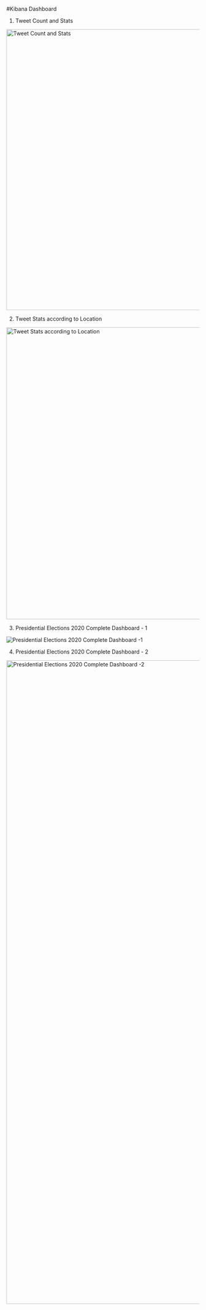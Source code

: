 #Kibana Dashboard




1) Tweet Count and Stats

<img width="733" alt="Tweet Count and Stats" src="https://user-images.githubusercontent.com/42825746/83846394-856ecf80-a6d8-11ea-961d-a3966517d8f7.png">



2) Tweet Stats according to Location

<img width="762" alt="Tweet Stats according to Location" src="https://user-images.githubusercontent.com/42825746/83846414-8dc70a80-a6d8-11ea-96df-b1c3c4e1d85b.png">



3) Presidential Elections 2020 Complete Dashboard - 1

![Presidential Elections 2020 Complete Dashboard -1 ](https://user-images.githubusercontent.com/42825746/83846363-78ea7700-a6d8-11ea-80f5-83527f1c9bf2.png)



4) Presidential Elections 2020 Complete Dashboard - 2

<img width="1680" alt="Presidential Elections 2020 Complete Dashboard -2" src="https://user-images.githubusercontent.com/42825746/83846433-93bceb80-a6d8-11ea-9aa0-b51cec793548.png">
